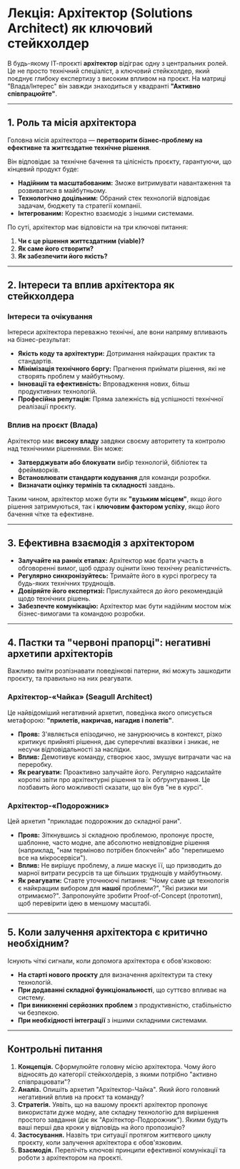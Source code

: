 # Лекція: Архітектор (Solutions Architect) як ключовий стейкхолдер

В будь-якому ІТ-проєкті **архітектор** відіграє одну з центральних ролей. Це не просто технічний спеціаліст, а ключовий стейкхолдер, який поєднує глибоку експертизу з високим впливом на проєкт. На матриці "Влада/Інтерес" він завжди знаходиться у квадранті **"Активно співпрацюйте"**.

---

## 1. Роль та місія архітектора

Головна місія архітектора — **перетворити бізнес-проблему на ефективне та життєздатне технічне рішення**.

Він відповідає за технічне бачення та цілісність проєкту, гарантуючи, що кінцевий продукт буде:
* **Надійним та масштабованим:** Зможе витримувати навантаження та розвиватися в майбутньому.
* **Технологічно доцільним:** Обраний стек технологій відповідає задачам, бюджету та стратегії компанії.
* **Інтегрованим:** Коректно взаємодіє з іншими системами.

По суті, архітектор має відповісти на три ключові питання:
1.  **Чи є це рішення життєздатним (viable)?**
2.  **Як саме його створити?**
3.  **Як забезпечити його якість?**

---

## 2. Інтереси та вплив архітектора як стейкхолдера

### Інтереси та очікування

Інтереси архітектора переважно технічні, але вони напряму впливають на бізнес-результат:
* **Якість коду та архітектури:** Дотримання найкращих практик та стандартів.
* **Мінімізація технічного боргу:** Прагнення приймати рішення, які не створять проблем у майбутньому.
* **Інновації та ефективність:** Впровадження нових, більш продуктивних технологій.
* **Професійна репутація:** Пряма залежність від успішності технічної реалізації проєкту.

### Вплив на проєкт (Влада)

Архітектор має **високу владу** завдяки своєму авторитету та контролю над технічними рішеннями. Він може:
* **Затверджувати або блокувати** вибір технологій, бібліотек та фреймворків.
* **Встановлювати стандарти кодування** для команди розробки.
* **Визначати оцінку термінів та складності** завдань.

Таким чином, архітектор може бути як **"вузьким місцем"**, якщо його рішення затримуються, так і **ключовим фактором успіху**, якщо його бачення чітке та ефективне.

---

## 3. Ефективна взаємодія з архітектором

* **Залучайте на ранніх етапах:** Архітектор має брати участь в обговоренні вимог, щоб одразу оцінити їхню технічну реалістичність.
* **Регулярно синхронізуйтесь:** Тримайте його в курсі прогресу та будь-яких технічних труднощів.
* **Довіряйте його експертизі:** Прислухайтеся до його рекомендацій щодо технічних рішень.
* **Забезпечте комунікацію:** Архітектор має бути надійним мостом між бізнес-вимогами та командою розробки.

---

## 4. Пастки та "червоні прапорці": негативні архетипи архітекторів

Важливо вміти розпізнавати поведінкові патерни, які можуть зашкодити проєкту, та правильно на них реагувати.

### Архітектор-«Чайка» (Seagull Architect)

Це найвідоміший негативний архетип, поведінка якого описується метафорою: **"прилетів, накричав, нагадив і полетів"**.

* **Прояв:** З'являється епізодично, не занурюючись в контекст, різко критикує прийняті рішення, дає суперечливі вказівки і зникає, не несучи відповідальності за наслідки.
* **Вплив:** Демотивує команду, створює хаос, змушує витрачати час на переробку.
* **Як реагувати:** Проактивно залучайте його. Регулярно надсилайте короткі звіти про архітектурні рішення та їх обґрунтування. Це позбавить його можливості сказати, що він був "не в курсі".

### Архітектор-«Подорожник»

Цей архетип "прикладає подорожник до складної рани".

* **Прояв:** Зіткнувшись зі складною проблемою, пропонує просте, шаблонне, часто модне, але абсолютно невідповідне рішення (наприклад, "нам терміново потрібен блокчейн" або "перепишемо все на мікросервіси").
* **Вплив:** Не вирішує проблему, а лише маскує її, що призводить до марної витрати ресурсів та ще більших труднощів у майбутньому.
* **Як реагувати:** Ставте уточнюючі питання: "Чому саме ця технологія є найкращим вибором для **нашої** проблеми?", "Які ризики ми отримаємо?". Запропонуйте зробити Proof-of-Concept (прототип), щоб перевірити ідею в меншому масштабі.

---

## 5. Коли залучення архітектора є критично необхідним?

Існують чіткі сигнали, коли допомога архітектора є обов'язковою:
* **На старті нового проєкту** для визначення архітектури та стеку технологій.
* **При додаванні складної функціональності**, що суттєво впливає на систему.
* **При виникненні серйозних проблем** з продуктивністю, стабільністю чи безпекою.
* **При необхідності інтеграції** з іншими складними системами.

---

## Контрольні питання

1.  **Концепція.** Сформулюйте головну місію архітектора. Чому його відносять до категорії стейкхолдерів, з якими потрібно "активно співпрацювати"?
2.  **Аналіз.** Опишіть архетип "Архітектор-Чайка". Який його головний негативний вплив на проєкт та команду?
3.  **Стратегія.** Уявіть, що на вашому проєкті архітектор пропонує використати дуже модну, але складну технологію для вирішення простого завдання (діє як "Архітектор-Подорожник"). Якими будуть ваші перші два кроки у відповідь на його пропозицію?
4.  **Застосування.** Назвіть три ситуації протягом життєвого циклу проєкту, коли залучення архітектора є обов'язковим.
5.  **Взаємодія.** Перелічіть ключові принципи ефективної комунікації та роботи з архітектором на проєкті.